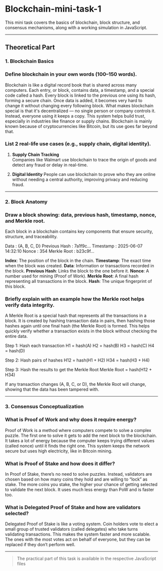 # Blockchain-mini-task-1

This mini task covers the basics of blockchain, block structure, and consensus mechanisms, along with a working simulation in JavaScript.

---

## Theoretical Part

### 1. Blockchain Basics

### Define blockchain in your own words (100–150 words).

Blockchain is like a digital record book that is shared across many computers. Each entry, or block, contains data, a timestamp, and a special code called a hash. Every block is linked to the previous one using its hash, forming a secure chain. Once data is added, it becomes very hard to change it without changing every following block. What makes blockchain special is that it's decentralized — no single person or company controls it. Instead, everyone using it keeps a copy. This system helps build trust, especially in industries like finance or supply chains. Blockchain is mainly known because of cryptocurrencies like Bitcoin, but its use goes far beyond that.


### List 2 real-life use cases (e.g., supply chain, digital identity).

1. **Supply Chain Tracking**  
   Companies like Walmart use blockchain to trace the origin of goods and detect any fraud or delay in real-time.

2. **Digital Identity**
    People can use blockchain to prove who they are online without needing a central authority, improving privacy and reducing fraud.

---

### 2. Block Anatomy

### Draw a block showing: data, previous hash, timestamp, nonce, and Merkle root.

Each block in a blockchain contains key components that ensure security, structure, and traceability.

Data          : {A, B, C, D}
Previous Hash : 7a1f9c...
Timestamp     : 2025-06-07 14:32:10
Nonce         : 354
Merkle Root   : b23c9f... 

  **Index**: The position of the block in the chain.
  **Timestamp**: The exact time when the block was created.
  **Data**: Information or transactions recorded in the block.
  **Previous Hash**: Links the block to the one before it.
  **Nonce**: A number used for mining (Proof of Work).
  **Merkle Root**: A final hash representing all transactions in the block.
  **Hash**: The unique fingerprint of this block.


### Briefly explain with an example how the Merkle root helps verify data integrity.

  A Merkle Root is a special hash that represents all the transactions in a block. It is created by hashing transaction data in pairs, then hashing those hashes again until    one final hash (the Merkle Root) is formed. This helps quickly verify whether a transaction exists in the block without checking the entire data.
  
  Step 1: Hash each transaction
  H1 = hash(A)
  H2 = hash(B)
  H3 = hash(C)
  H4 = hash(D)

  Step 2: Hash pairs of hashes
  H12 = hash(H1 + H2)
  H34 = hash(H3 + H4)

  Step 3: Hash the results to get the Merkle Root
  Merkle Root = hash(H12 + H34)

  If any transaction changes (A, B, C, or D), the Merkle Root will change, showing that the data has been tampered with.

---

### 3. Consensus Conceptualization

### What is Proof of Work and why does it require energy?
Proof of Work is a method where computers compete to solve a complex puzzle. The first one to solve it gets to add the next block to the blockchain. It takes a lot of energy because the computer keeps trying different values (called nonce) until it finds the right one. This system keeps the network secure but uses high electricity, like in Bitcoin mining.

### What is Proof of Stake and how does it differ?
In Proof of Stake, there’s no need to solve puzzles. Instead, validators are chosen based on how many coins they hold and are willing to “lock” as stake. The more coins you stake, the higher your chance of getting selected to validate the next block. It uses much less energy than PoW and is faster too.

### What is Delegated Proof of Stake and how are validators selected?
Delegated Proof of Stake is like a voting system. Coin holders vote to elect a small group of trusted validators (called delegates) who take turns validating transactions. This makes the system faster and more scalable. The ones with the most votes act on behalf of everyone, but they can be replaced if they don’t perform well.

---
>  The practical part of this task is available in the respective JavaScript files
